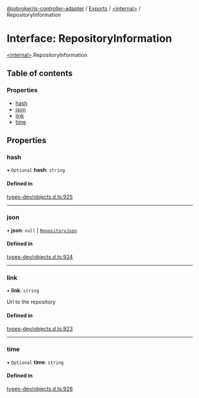 [@iobroker/js-controller-adapter](../README.md) / [Exports](../modules.md) / [\<internal\>](../modules/internal_.md) / RepositoryInformation

# Interface: RepositoryInformation

[\<internal\>](../modules/internal_.md).RepositoryInformation

## Table of contents

### Properties

- [hash](internal_.RepositoryInformation.md#hash)
- [json](internal_.RepositoryInformation.md#json)
- [link](internal_.RepositoryInformation.md#link)
- [time](internal_.RepositoryInformation.md#time)

## Properties

### hash

• `Optional` **hash**: `string`

#### Defined in

[types-dev/objects.d.ts:925](https://github.com/ioBroker/ioBroker.js-controller/blob/63fb6f8b0/packages/types-dev/objects.d.ts#L925)

___

### json

• **json**: ``null`` \| [`RepositoryJson`](internal_.RepositoryJson.md)

#### Defined in

[types-dev/objects.d.ts:924](https://github.com/ioBroker/ioBroker.js-controller/blob/63fb6f8b0/packages/types-dev/objects.d.ts#L924)

___

### link

• **link**: `string`

Url to the repository

#### Defined in

[types-dev/objects.d.ts:923](https://github.com/ioBroker/ioBroker.js-controller/blob/63fb6f8b0/packages/types-dev/objects.d.ts#L923)

___

### time

• `Optional` **time**: `string`

#### Defined in

[types-dev/objects.d.ts:926](https://github.com/ioBroker/ioBroker.js-controller/blob/63fb6f8b0/packages/types-dev/objects.d.ts#L926)
